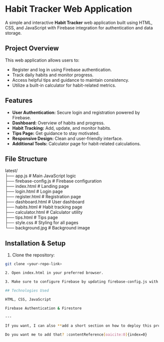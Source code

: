 # Habit Tracker Web Application

A simple and interactive **Habit Tracker** web application built using HTML, CSS, and JavaScript with Firebase integration for authentication and data storage.

## Project Overview

This web application allows users to:

- Register and log in using Firebase authentication.
- Track daily habits and monitor progress.
- Access helpful tips and guidance to maintain consistency.
- Utilize a built-in calculator for habit-related metrics.

## Features

- **User Authentication:** Secure login and registration powered by Firebase.
- **Dashboard:** Overview of habits and progress.
- **Habit Tracking:** Add, update, and monitor habits.
- **Tips Page:** Get guidance to stay motivated.
- **Responsive Design:** Clean and user-friendly interface.
- **Additional Tools:** Calculator page for habit-related calculations.

## File Structure

latest/  
├── app.js # Main JavaScript logic  
├── firebase-config.js # Firebase configuration  
├── index.html # Landing page  
├── login.html # Login page  
├── register.html # Registration page  
├── dashboard.html # User dashboard  
├── habits.html # Habit tracking page  
├── calculator.html # Calculator utility  
├── tips.html # Tips page  
├── style.css # Styling for all pages  
└── background.jpg # Background image  

## Installation & Setup

1. Clone the repository:

```bash
git clone <your-repo-link>

2. Open index.html in your preferred browser.

3. Make sure to configure Firebase by updating firebase-config.js with your project credentials.

## Technologies Used

HTML, CSS, JavaScript  

Firebase Authentication & Firestore

---

If you want, I can also **add a short section on how to deploy this project live on GitHub Pages** so people can access it directly from a browser.  

Do you want me to add that? ​:contentReference[oaicite:0]{index=0}​

